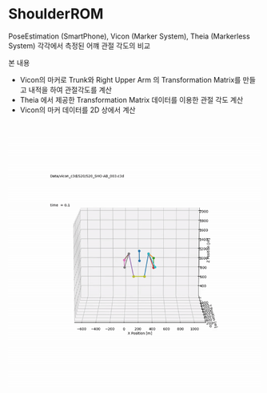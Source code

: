 # ShoulderROM
PoseEstimation (SmartPhone), Vicon (Marker System), Theia (Markerless System) 각각에서 측정된 어꺠 관절 각도의 비교
<br>

본 내용
- Vicon의 마커로 Trunk와 Right Upper Arm 의 Transformation Matrix를 만들고 내적을 하여 관절각도를 계산
- Theia 에서 제공한 Transformation Matrix 데이터를 이용한 관절 각도 계산
- Vicon의 마커 데이터를 2D 상에서 계산
</br>

![alt text](Videos/sample.gif)